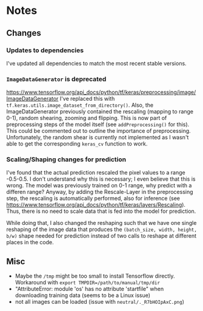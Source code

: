# Notes
## Changes
### Updates to dependencies
I've updated all dependencies to match the most recent stable versions.

### `ImageDataGenerator` is deprecated
https://www.tensorflow.org/api_docs/python/tf/keras/preprocessing/image/ImageDataGenerator
I've replaced this with `tf.keras.utils.image_dataset_from_directory()`. Also,
the ImageDataGenerator previously contained the rescaling (mapping to range
0-1), random shearing, zooming and flipping. This is now part of preprocessing
steps of the model itself (see `addPreprocessing()` for this). This could be
commented out to outline the importance of preprocessing. Unfortunately, the
random shear is currently not implemented as I wasn't able to get the
corresponding `keras_cv` function to work.

### Scaling/Shaping changes for prediction
I've found that the actual prediction rescaled the pixel values to a range
-0.5-0.5. I don't understand why this is necessary; I even believe that this is
wrong. The model was previously trained on 0-1 range, why predict with a
differen range? Anyway, by adding the Rescale-Layer in the preprocessing step,
the rescaling is automatically performed, also for inference (see
https://www.tensorflow.org/api_docs/python/tf/keras/layers/Rescaling). Thus,
there is no need to scale data that is fed into the model for prediction. 

While doing that, I also changed the reshaping such that we have one single
reshaping of the image data that produces the `(batch_size, width, height, b/w)`
shape needed for prediction instead of two calls to reshape at different places
in the code.

## Misc
- Maybe the `/tmp` might be too small to install Tensorflow directly. Workaround
  with `export TMPDIR=/path/to/manual/tmp/dir`
- "AttributeError: module 'os' has no attribute 'startfile" when downloading
  training data (seems to be a Linux issue)
-  not all images can be loaded (issue with `neutral/._R7bHOIpAxC.png`)